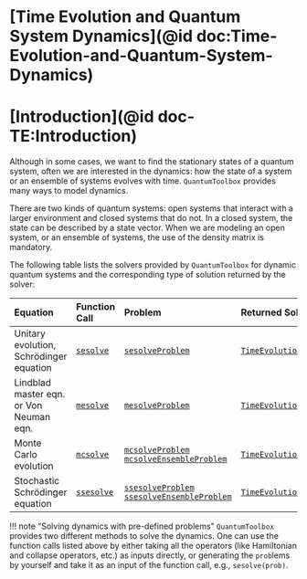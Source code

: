 # [Time Evolution and Quantum System Dynamics](@id doc:Time-Evolution-and-Quantum-System-Dynamics)

<!-- Disable this first (until we find a way to fix it)
**Table of contents**

```@contents
Pages = [
    "intro.md",
    "solution.md",
    "sesolve.md",
    "mesolve.md",
    "mcsolve.md",
    "stochastic.md",
    "time_dependent.md",
]
Depth = 1:2
```
-->

# [Introduction](@id doc-TE:Introduction)

Although in some cases, we want to find the stationary states of a quantum system, often we are interested in the dynamics: how the state of a system or an ensemble of systems evolves with time. `QuantumToolbox` provides many ways to model dynamics.

There are two kinds of quantum systems: open systems that interact with a larger environment and closed systems that do not. In a closed system, the state can be described by a state vector. When we are modeling an open system, or an ensemble of systems, the use of the density matrix is mandatory.

The following table lists the solvers provided by `QuantumToolbox` for dynamic quantum systems and the corresponding type of solution returned by the solver:

| **Equation** | **Function Call** | **Problem** | **Returned Solution** |
|:-------------|:------------------|:------------|:----------------------|
| Unitary evolution, Schrödinger equation | [`sesolve`](@ref) | [`sesolveProblem`](@ref) | [`TimeEvolutionSol`](@ref) |
| Lindblad master eqn. or Von Neuman eqn.| [`mesolve`](@ref) | [`mesolveProblem`](@ref) | [`TimeEvolutionSol`](@ref) |
| Monte Carlo evolution | [`mcsolve`](@ref) | [`mcsolveProblem`](@ref) [`mcsolveEnsembleProblem`](@ref) | [`TimeEvolutionMCSol`](@ref) |
| Stochastic Schrödinger equation | [`ssesolve`](@ref) | [`ssesolveProblem`](@ref) [`ssesolveEnsembleProblem`](@ref) | [`TimeEvolutionSSESol`](@ref) |

!!! note "Solving dynamics with pre-defined problems"
    `QuantumToolbox` provides two different methods to solve the dynamics. One can use the function calls listed above by either taking all the operators (like Hamiltonian and collapse operators, etc.) as inputs directly, or generating the `prob`lems by yourself and take it as an input of the function call, e.g., `sesolve(prob)`.

